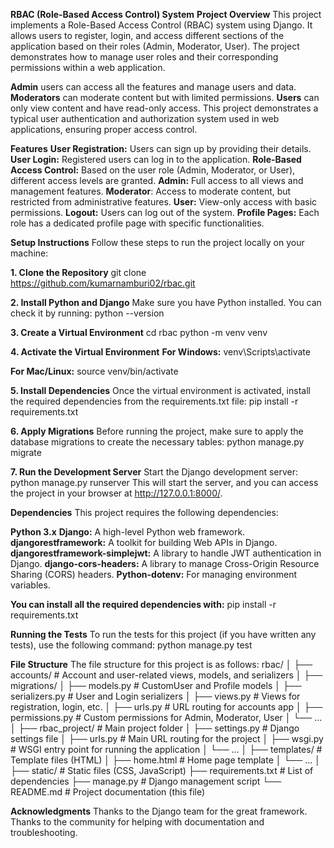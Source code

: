 **RBAC (Role-Based Access Control) System**
**Project Overview**
This project implements a Role-Based Access Control (RBAC) system using Django. It allows users to register, login, and access different sections of the application based on their roles (Admin, Moderator, User). The project demonstrates how to manage user roles and their corresponding permissions within a web application.

**Admin** users can access all the features and manage users and data.
**Moderators** can moderate content but with limited permissions.
**Users** can only view content and have read-only access.
This project demonstrates a typical user authentication and authorization system used in web applications, ensuring proper access control.

**Features**
**User Registration:** Users can sign up by providing their details.
**User Login:** Registered users can log in to the application.
**Role-Based Access Control:** Based on the user role (Admin, Moderator, or User), different access levels are granted.
**Admin:** Full access to all views and management features.
**Moderator**: Access to moderate content, but restricted from administrative features.
**User:** View-only access with basic permissions.
**Logout:** Users can log out of the system.
**Profile Pages:** Each role has a dedicated profile page with specific functionalities.

**Setup Instructions**
Follow these steps to run the project locally on your machine:

**1. Clone the Repository**
git clone https://github.com/kumarnamburi02/rbac.git

**2. Install Python and Django**
Make sure you have Python installed. You can check it by running:
python --version

**3. Create a Virtual Environment**
cd rbac
python -m venv venv

**4. Activate the Virtual Environment**
**For Windows:**
venv\Scripts\activate

**For Mac/Linux:**
source venv/bin/activate

**5. Install Dependencies**
Once the virtual environment is activated, install the required dependencies from the requirements.txt file:
pip install -r requirements.txt

**6. Apply Migrations**
Before running the project, make sure to apply the database migrations to create the necessary tables:
python manage.py migrate

**7. Run the Development Server**
Start the Django development server:
python manage.py runserver
This will start the server, and you can access the project in your browser at http://127.0.0.1:8000/.

**Dependencies**
This project requires the following dependencies:

**Python 3.x**
**Django:** A high-level Python web framework.
**djangorestframework:** A toolkit for building Web APIs in Django.
**djangorestframework-simplejwt:** A library to handle JWT authentication in Django.
**django-cors-headers:** A library to manage Cross-Origin Resource Sharing (CORS) headers.
**Python-dotenv:** For managing environment variables.

**You can install all the required dependencies with:**
pip install -r requirements.txt

**Running the Tests**
To run the tests for this project (if you have written any tests), use the following command:
python manage.py test

**File Structure**
The file structure for this project is as follows:
rbac/
│
├── accounts/                    # Account and user-related views, models, and serializers
│   ├── migrations/
│   ├── models.py                # CustomUser and Profile models
│   ├── serializers.py           # User and Login serializers
│   ├── views.py                 # Views for registration, login, etc.
│   ├── urls.py                  # URL routing for accounts app
│   ├── permissions.py           # Custom permissions for Admin, Moderator, User
│   └── ...
│
├── rbac_project/                # Main project folder
│   ├── settings.py              # Django settings file
│   ├── urls.py                  # Main URL routing for the project
│   ├── wsgi.py                  # WSGI entry point for running the application
│   └── ...
│
├── templates/                   # Template files (HTML)
│   ├── home.html                # Home page template
│   └── ...
│
├── static/                      # Static files (CSS, JavaScript)
├── requirements.txt             # List of dependencies
├── manage.py                    # Django management script
└── README.md                    # Project documentation (this file)

**Acknowledgments**
Thanks to the Django team for the great framework.
Thanks to the community for helping with documentation and troubleshooting.
